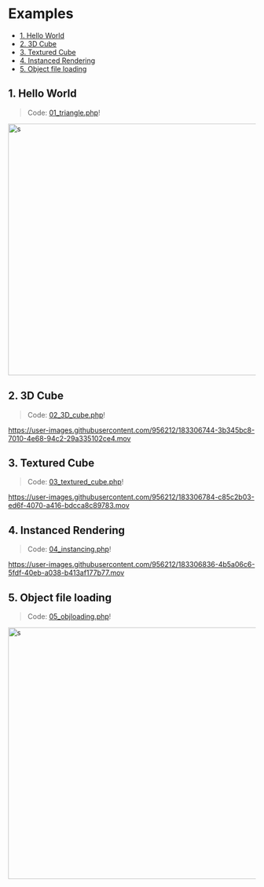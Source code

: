 # Examples 

  * [1. Hello World](#1-hello-world)
  * [2. 3D Cube](#2-3d-cube)
  * [3. Textured Cube](#3-textured-cube)
  * [4. Instanced Rendering](#4-instanced-rendering)
  * [5. Object file loading](#5-object-file-loading)

## 1. Hello World

> Code: [01_triangle.php](./examples/01_triangle.php)!

<img width="512" alt="s" src="https://user-images.githubusercontent.com/956212/183306669-f085f78a-b0ab-47e1-9a92-cc0b3dc9ca36.png">

## 2. 3D Cube

> Code: [02_3D_cube.php](./examples/02_3D_cube.php)!

https://user-images.githubusercontent.com/956212/183306744-3b345bc8-7010-4e68-94c2-29a335102ce4.mov

## 3. Textured Cube

> Code: [03_textured_cube.php](./examples/03_textured_cube.php)!

https://user-images.githubusercontent.com/956212/183306784-c85c2b03-ed6f-4070-a416-bdcca8c89783.mov

## 4. Instanced Rendering 

> Code: [04_instancing.php](./examples/04_instancing.php)!

https://user-images.githubusercontent.com/956212/183306836-4b5a06c6-5fdf-40eb-a038-b413af177b77.mov

## 5. Object file loading

> Code: [05_objloading.php](./examples/05_objloading.php)!

<img width="512" alt="s" src="https://user-images.githubusercontent.com/956212/190877288-a61e4985-7a1b-4570-bf39-f0f95433e5a7.png">

